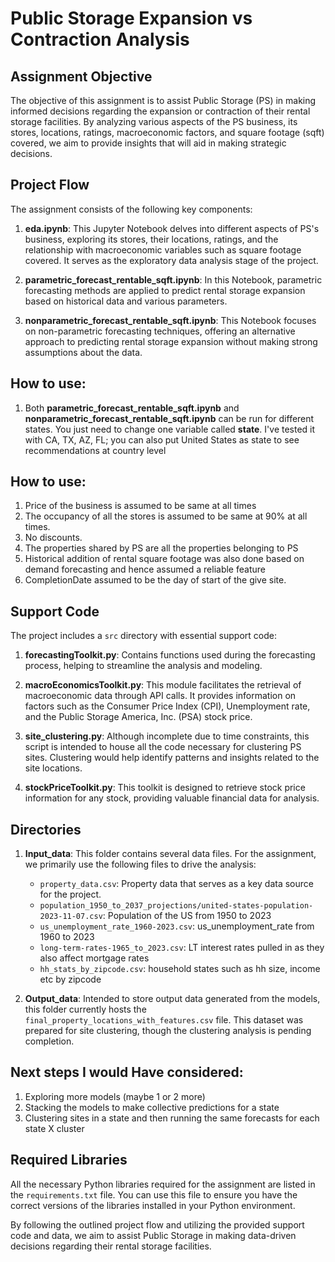 # Public Storage Expansion vs Contraction Analysis

## Assignment Objective

The objective of this assignment is to assist Public Storage (PS) in making informed decisions regarding the expansion or contraction of their rental storage facilities. By analyzing various aspects of the PS business, its stores, locations, ratings, macroeconomic factors, and square footage (sqft) covered, we aim to provide insights that will aid in making strategic decisions.

## Project Flow

The assignment consists of the following key components:

1. **eda.ipynb**: This Jupyter Notebook delves into different aspects of PS's business, exploring its stores, their locations, ratings, and the relationship with macroeconomic variables such as square footage covered. It serves as the exploratory data analysis stage of the project.

2. **parametric_forecast_rentable_sqft.ipynb**: In this Notebook, parametric forecasting methods are applied to predict rental storage expansion based on historical data and various parameters.

3. **nonparametric_forecast_rentable_sqft.ipynb**: This Notebook focuses on non-parametric forecasting techniques, offering an alternative approach to predicting rental storage expansion without making strong assumptions about the data.

## How to use:
1. Both **parametric_forecast_rentable_sqft.ipynb** and **nonparametric_forecast_rentable_sqft.ipynb** can be run for different states. You just need to change one variable called **state**. I've tested it with CA, TX, AZ, FL; you can also put United States as state to see recommendations at country level

## How to use:
1. Price of the business is assumed to be same at all times
2. The occupancy of all the stores is assumed to be same at 90% at all times.
3. No discounts.
4. The properties shared by PS are all the properties belonging to PS
5. Historical addition of rental square footage was also done based on demand forecasting and hence assumed a reliable feature
6. CompletionDate assumed to be the day of start of the give site.

## Support Code

The project includes a `src` directory with essential support code:

1. **forecastingToolkit.py**: Contains functions used during the forecasting process, helping to streamline the analysis and modeling.

2. **macroEconomicsToolkit.py**: This module facilitates the retrieval of macroeconomic data through API calls. It provides information on factors such as the Consumer Price Index (CPI), Unemployment rate, and the Public Storage America, Inc. (PSA) stock price.

3. **site_clustering.py**: Although incomplete due to time constraints, this script is intended to house all the code necessary for clustering PS sites. Clustering would help identify patterns and insights related to the site locations.

4. **stockPriceToolkit.py**: This toolkit is designed to retrieve stock price information for any stock, providing valuable financial data for analysis.


## Directories

1. **Input_data**: This folder contains several data files. For the assignment, we primarily use the following files to drive the analysis:
   
   - `property_data.csv`: Property data that serves as a key data source for the project.
   - `population_1950_to_2037_projections/united-states-population-2023-11-07.csv`: Population of the US from 1950 to 2023
   - `us_unemployment_rate_1960-2023.csv`: us_unemployment_rate from 1960 to 2023
   - `long-term-rates-1965_to_2023.csv`: LT interest rates pulled in as they also affect mortgage rates
   - `hh_stats_by_zipcode.csv`: household states such as hh size, income etc by zipcode


2. **Output_data**: Intended to store output data generated from the models, this folder currently hosts the `final_property_locations_with_features.csv` file. This dataset was prepared for site clustering, though the clustering analysis is pending completion.

## Next steps I would Have considered:
1. Exploring more models (maybe 1 or 2 more)
2. Stacking the models to make collective predictions for a state
3. Clustering sites in a state and then running the same forecasts for each state X cluster

## Required Libraries

All the necessary Python libraries required for the assignment are listed in the `requirements.txt` file. You can use this file to ensure you have the correct versions of the libraries installed in your Python environment.

By following the outlined project flow and utilizing the provided support code and data, we aim to assist Public Storage in making data-driven decisions regarding their rental storage facilities.
